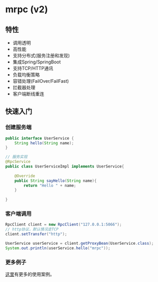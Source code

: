 # mrpc (v2)

## 特性

- 调用透明
- 高性能
- 支持分布式(服务注册和发现)
- 集成Spring/SpringBoot
- 支持TCP/HTTP通讯
- 负载均衡策略
- 容错处理(FailOver/FailFast)
- 拦截器处理
- 客户端断线重连

## 快速入门

### 创建服务端

```java
public interface UserService {
    String hello(String name);
}

// 服务实现
@RpcService
public class UserServiceImpl implements UserService{
    
    @Override
    public String sayHello(String name){
        return "Hello " + name;
    }
    
}
```

### 客户端调用

```java
RpcClient client = new RpcClient("127.0.0.1:5066");
// http协议，默认情况走TCP
client.setTransfer("http");

UserService userService = client.getProxyBean(UserService.class);
System.out.println(userService.hello("mrpc"));
```

### 更多例子

[这里](/mrpc-demo)有更多的使用案例。